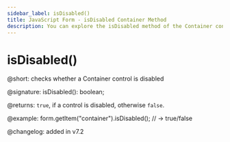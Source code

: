 ```yaml
---
sidebar_label: isDisabled()
title: JavaScript Form - isDisabled Container Method 
description: You can explore the isDisabled method of the Container control of Form in the documentation of the DHTMLX JavaScript UI library. Browse developer guides and API reference, try out code examples and live demos, and download a free 30-day evaluation version of DHTMLX Suite.
---
```


# isDisabled()

@short: checks whether a Container control is disabled

@signature: isDisabled(): boolean;

@returns:
`true`, if a control is disabled, otherwise `false`.

@example: form.getItem("container").isDisabled();
// -> true/false

@changelog: added in v7.2
